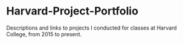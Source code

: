 # Harvard-Project-Portfolio
Descriptions and links to projects I conducted for classes at Harvard College, from 2015 to present.
